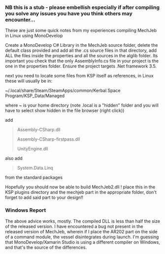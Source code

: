 ### NB this is a stub - please embellish especially if after compiling you solve any issues you have you think others may encounter... 

These are just some quick notes from my experiences compiling MechJeb in Linux using MonoDevelop

Create a MonoDevelop C# Library in the MechJeb source folder, delete the default class provided and add all the .cs source files in that directory, add ALL the files inside the properties and all the sources in the alglib folder. Its important you check that the only AssemblyInfo.cs file in your project is the one in the properties folder.  Ensure the project targets .Net framework 3.5.

next you need to locate some files from KSP itself as references, in Linux these will usually be in:

~/.local/share/Steam/SteamApps/common/Kerbal Space Program/KSP_Data/Managed

where ~ is your home directory (note .local is a "hidden" folder and you will have to select show hidden in the file browser (right click))

add

> Assembly-CSharp.dll
>
> Assembly-CSharp-firstpass.dll
>
> UnityEngine.dll


also add
> System.Data.Linq

from the standard packages


Hopefully you should now be able to build MechJeb2.dll ! place this in the KSP plugins directory and the mechjeb part in the appropriate folder, don't forget to add said part to your design!!

### Windows Report
The above advice works, mostly. The compiled DLL is less than half the size of the released version. I have encountered a bug not present in the released version of MechJeb, wherein if I place the AR202 part on the side of a command module, the vessel disintegrates during launch. I'm guessing that MonoDevelop/Xamarin Studio is using a different compiler on Windows, and that's the source of the differences.